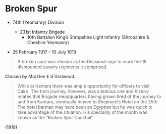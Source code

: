 # Broken Spur

* 74th (Yeomanry) Division
  * 231st Infantry Brigade
    * 10th Battalion King’s Shropshire Light Infantry (Shropshire & Cheshire Yeomanry)

* 25 February 1917 – 10 July 1919

> A broken spur was chosen as the Divisional sign to mark the 18 dismounted cavalry regiments it comprised.

Chosen by Maj Gen E S Girdwood.

> While at Kantara there was ample opportunity for officers to visit Cairo. The train journey, however, was a tedious one and history relates that Brigade Headquarters having grown tired of the journey to and from Kantara, eventually moved to Shepherd’s Hotel on the 25th. The hotel barman may have been an Egyptian but he was quick to take advantage of the situation. His speciality of the month was known as the “Broken Spur Cocktail”.

(1918)
